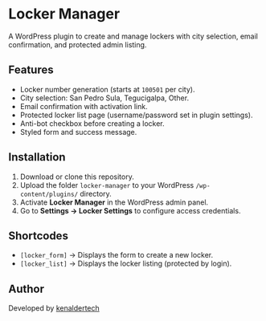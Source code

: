 # Locker Manager

A WordPress plugin to create and manage lockers with city selection, email confirmation, and protected admin listing.
   
## Features  
- Locker number generation (starts at `100501` per city).
- City selection: San Pedro Sula, Tegucigalpa, Other.
- Email confirmation with activation link.
- Protected locker list page (username/password set in plugin settings).
- Anti-bot checkbox before creating a locker.
- Styled form and success message.

## Installation
1. Download or clone this repository.
2. Upload the folder `locker-manager` to your WordPress `/wp-content/plugins/` directory.
3. Activate **Locker Manager** in the WordPress admin panel.
4. Go to **Settings → Locker Settings** to configure access credentials.

## Shortcodes
- `[locker_form]` → Displays the form to create a new locker.
- `[locker_list]` → Displays the locker listing (protected by login).

## Author
Developed by [kenaldertech](https://github.com/kenaldertech)
